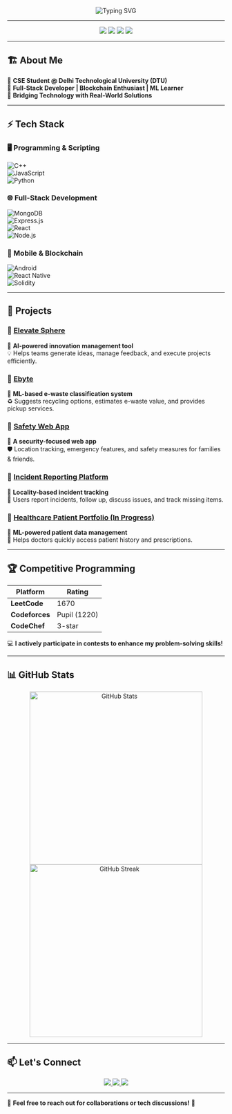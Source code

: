 <!-- 🚀 Sleek Modern Developer Profile -->

<p align="center">
  <img src="https://readme-typing-svg.herokuapp.com?font=JetBrains+Mono&size=22&duration=3000&pause=500&color=F7F7F7&center=true&vCenter=true&multiline=true&width=500&height=70&lines=Hey%2C+I'm+%F0%9F%91%8B;Passionate+Developer+%26+Tech+Enthusiast" alt="Typing SVG">
</p>

---

<p align="center">
  <img src="https://img.shields.io/badge/Code-MERN-blue?style=for-the-badge&logo=javascript" />
  <img src="https://img.shields.io/badge/AI-ML-orange?style=for-the-badge&logo=python" />
  <img src="https://img.shields.io/badge/Blockchain-Ethereum-3C3C3D?style=for-the-badge&logo=ethereum" />
  <img src="https://img.shields.io/badge/Open%20Source-💡-green?style=for-the-badge" />
</p>

---

## 🏗 About Me  

🚀 **CSE Student @ Delhi Technological University (DTU)**  
🔗 **Full-Stack Developer | Blockchain Enthusiast | ML Learner**  
🎯 **Bridging Technology with Real-World Solutions**  

---

## ⚡ Tech Stack  

### 🖥 Programming & Scripting  
![C++](https://img.shields.io/badge/C++-00599C?style=flat&logo=c%2B%2B&logoColor=white)  
![JavaScript](https://img.shields.io/badge/JavaScript-F7DF1E?style=flat&logo=javascript&logoColor=black)  
![Python](https://img.shields.io/badge/Python-3776AB?style=flat&logo=python&logoColor=white)  

### 🌐 Full-Stack Development  
![MongoDB](https://img.shields.io/badge/MongoDB-4EA94B?style=flat&logo=mongodb&logoColor=white)  
![Express.js](https://img.shields.io/badge/Express.js-000000?style=flat&logo=express&logoColor=white)  
![React](https://img.shields.io/badge/React-61DAFB?style=flat&logo=react&logoColor=black)  
![Node.js](https://img.shields.io/badge/Node.js-339933?style=flat&logo=node.js&logoColor=white)  

### 📱 Mobile & Blockchain  
![Android](https://img.shields.io/badge/Android-3DDC84?style=flat&logo=android&logoColor=white)  
![React Native](https://img.shields.io/badge/React%20Native-61DAFB?style=flat&logo=react&logoColor=black)  
![Solidity](https://img.shields.io/badge/Solidity-363636?style=flat&logo=solidity&logoColor=white)  

---

## 🚀 Projects  

### 🔹 [Elevate Sphere](https://github.com/your-repo-link)  
📌 **AI-powered innovation management tool**  
💡 Helps teams generate ideas, manage feedback, and execute projects efficiently.  

### 🔹 [Ebyte](https://github.com/your-repo-link)  
📌 **ML-based e-waste classification system**  
♻️ Suggests recycling options, estimates e-waste value, and provides pickup services.  

### 🔹 [Safety Web App](https://github.com/your-repo-link)  
📌 **A security-focused web app**  
🛡️ Location tracking, emergency features, and safety measures for families & friends.  

### 🔹 [Incident Reporting Platform](https://github.com/your-repo-link)  
📌 **Locality-based incident tracking**  
📰 Users report incidents, follow up, discuss issues, and track missing items.  

### 🔹 [Healthcare Patient Portfolio (In Progress)](https://github.com/your-repo-link)  
📌 **ML-powered patient data management**  
🏥 Helps doctors quickly access patient history and prescriptions.  

---

## 🏆 Competitive Programming  

| Platform  | Rating  |
|-----------|---------|
| **LeetCode**  | 1670  |
| **Codeforces**  | Pupil (1220)  |
| **CodeChef**  | 3-star  |

💻 **I actively participate in contests to enhance my problem-solving skills!**  

---

## 📊 GitHub Stats  

<p align="center">
  <img src="https://github-readme-stats.vercel.app/api?username=your-github-username&show_icons=true&theme=radical" alt="GitHub Stats" width="400"/>
  <img src="https://github-readme-streak-stats.herokuapp.com/?user=your-github-username&theme=radical" alt="GitHub Streak" width="400"/>
</p>

---

## 📫 Let's Connect  

<p align="center">
  <a href="https://github.com/your-github-username">
    <img src="https://img.shields.io/badge/GitHub-181717?style=for-the-badge&logo=github&logoColor=white"/>
  </a>
  <a href="https://linkedin.com/in/your-linkedin-profile">
    <img src="https://img.shields.io/badge/LinkedIn-0077B5?style=for-the-badge&logo=linkedin&logoColor=white"/>
  </a>
  <a href="mailto:your-email@example.com">
    <img src="https://img.shields.io/badge/Email-D14836?style=for-the-badge&logo=gmail&logoColor=white"/>
  </a>
</p>

---

💬 **Feel free to reach out for collaborations or tech discussions!** 🚀  
